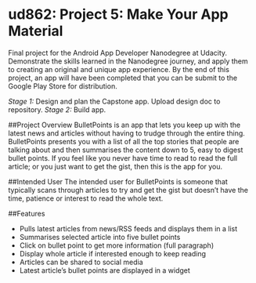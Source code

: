 # ud862: Project 5: Make Your App Material
Final project for the Android App Developer Nanodegree at Udacity. Demonstrate the skills learned in the Nanodegree journey, and apply them to creating an original and unique app experience. By the end of this project, an app will have been completed that you can be submit to the Google Play Store for distribution.

*Stage 1:* Design and plan the Capstone app. Upload design doc to repository.
*Stage 2:* Build app.

##Project Overview
BulletPoints is an app that lets you keep up with the latest news and articles without having to trudge through the entire thing. BulletPoints presents you with a list of all the top stories that people are talking about and then summarises the content down to 5, easy to digest bullet points. If you feel like you never have time to read to read the full article; or you just want to get the gist, then this is the app for you.

##Intended User
The intended user for BulletPoints is someone that typically scans through articles to try and get the gist but doesn’t have the time, patience or interest to read the whole text. 

##Features
* Pulls latest articles from news/RSS feeds and displays them in a list
* Summarises selected article into five bullet points
* Click on bullet point to get more information (full paragraph)
* Display whole article if interested enough to keep reading
* Articles can be shared to social media
* Latest article’s bullet points are displayed in a widget